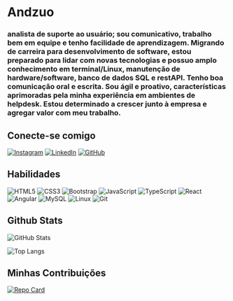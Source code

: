 # Andzuo
  ### analista de suporte ao usuário; sou comunicativo, trabalho bem em equipe e tenho facilidade de aprendizagem. Migrando de carreira para desenvolvimento de software, estou preparado para lidar com novas tecnologias e possuo amplo conhecimento em terminal/Linux, manutenção de hardware/software, banco de dados SQL e restAPI. Tenho boa comunicação oral e escrita. Sou ágil e proativo, características aprimoradas pela minha experiência em ambientes de helpdesk. Estou determinado a crescer junto à empresa e agregar valor com meu trabalho.

## Conecte-se comigo
[![Instagram](https://img.shields.io/badge/-Instagram-%23E4405F?style=for-the-badge&logo=instagram&logoColor=white)](https://www.instagram.com/andzuo)
[![LinkedIn](https://img.shields.io/badge/LinkedIn-0077B5?style=for-the-badge&logo=linkedin&logoColor=white)](https://www.linkedin.com/in/anderson-medeiros-4439a1233/)
[![GitHub](https://img.shields.io/badge/GitHub-100000?style=for-the-badge&logo=github&logoColor=white)](https://github.com/Andzuo)


## Habilidades

![HTML5](https://img.shields.io/badge/HTML5-E34F26?style=for-the-badge&logo=html5&logoColor=white)
![CSS3](https://img.shields.io/badge/CSS3-1572B6?style=for-the-badge&logo=css3&logoColor=white)
![Bootstrap](https://img.shields.io/badge/-boostrap-0D1117?style=for-the-badge&logo=bootstrap&labelColor=0D1117)
![JavaScript](https://img.shields.io/badge/JavaScript-F7DF1E?style=for-the-badge&logo=javascript&logoColor=black)
![TypeScript](https://img.shields.io/badge/TypeScript-007ACC?style=for-the-badge&logo=typescript&logoColor=white)
![React](https://img.shields.io/badge/React-20232A?style=for-the-badge&logo=react&logoColor=61DAFB)
![Angular](https://img.shields.io/badge/Angular-DD0031?style=for-the-badge&logo=angular&logoColor=white)
![MySQL](https://img.shields.io/badge/MySQL-00000F?style=for-the-badge&logo=mysql&logoColor=white)
![Linux](https://img.shields.io/badge/Linux-000?style=for-the-badge&logo=linux&logoColor=FCC624)
![Git](https://img.shields.io/badge/GIT-E44C30?style=for-the-badge&logo=git&logoColor=white)

## Github Stats
![GitHub Stats](https://github-readme-stats.vercel.app/api?username=Andzuo&theme=transparent&bg_color=023535&border_color=30A3DC&show_icons=true&icon_color=008F8C&title_color=0FC2C0&text_color=0FC2C0)

![Top Langs](https://github-readme-stats-git-masterrstaa-rickstaa.vercel.app/api/top-langs/?username=Andzuo&layout=compact&bg_color=023535&border_color=30A3DC&title_color=0FC2C0&text_color=FFF)

## Minhas Contribuições
[![Repo Card](https://github-readme-stats.vercel.app/api/pin/?username=Andzuo&repo=controle-financeiro&bg_color=023535&border_color=30A3DC&show_icons=true&icon_color=008F8C&title_color=0FC2C0&text_color=FFF)](https://github.com/Andzuo/controle-financeiro)